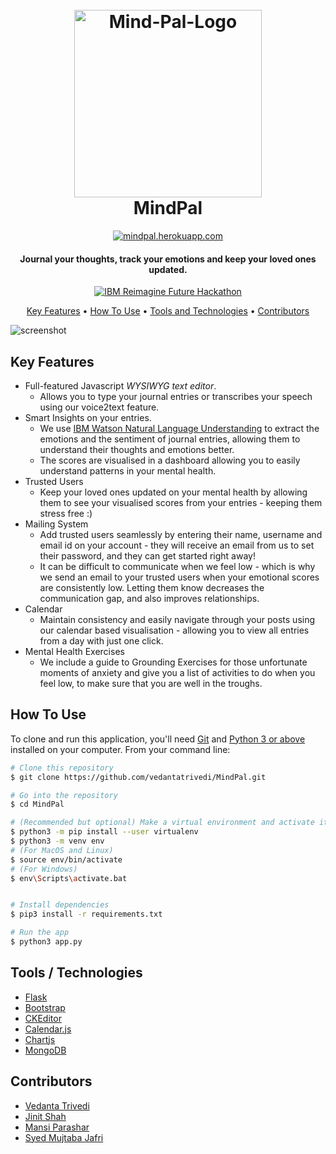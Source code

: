  
<h1 align="center">
  <br>
  <a href="https://mindpal.herokuapp.com/"><img src="https://i.ibb.co/4R22KF4/Mind-Pal-Logo.png" alt="Mind-Pal-Logo" width = "300"></a>
  <br>
  MindPal
</h1>
<p align = "center">
<a href="https://mindpal.herokuapp.com/">
    <img src="https://img.shields.io/badge/-View Live-green.svg"
         alt="mindpal.herokuapp.com">
  </a>
  </p>
<h4 align="center">Journal your thoughts, track your emotions and keep your loved ones updated.</h4>

<p align="center">
  <a href="https://www.hackerearth.com/challenges/hackathon/reimaginefuture-hackathon/">
    <img src="https://img.shields.io/badge/IBM-Reimagine <Future> Hackathon-orange.svg"
         alt="IBM Reimagine Future Hackathon">
  </a>
  
</p>

<p align="center">
  <a href="#key-features">Key Features</a> •
  <a href="#how-to-use">How To Use</a> •
  <a href="#tools--technologies">Tools and Technologies</a> •
  <a href="#Contributors">Contributors</a> 
</p>

![screenshot](https://i.ibb.co/rZQKYP4/MindPal.gif)

## Key Features

* Full-featured Javascript _WYSIWYG text editor_.
  - Allows you to type your journal entries or transcribes your speech using our voice2text feature.
* Smart Insights on your entries.
	* We use [IBM Watson Natural Language Understanding](https://www.ibm.com/in-en/cloud/watson-natural-language-understanding) to extract the emotions and the sentiment of journal entries, allowing them to understand their thoughts and emotions better.
	* The scores are visualised in a dashboard allowing you to easily understand patterns in your mental health.
* Trusted Users
  - Keep your loved ones updated on your mental health by allowing them to see your visualised scores from your entries - keeping them stress free :)
* Mailing System
	* Add trusted users seamlessly by entering their name, username and email id on your account - they will receive an email from us to set their password, and they can get started right away!
	* It can be difficult to communicate when we feel low - which is why we send an email to your trusted users when your emotional scores are consistently low. Letting them know decreases the communication gap, and also improves relationships.
* Calendar 
	* Maintain consistency and easily navigate through your posts using our calendar based visualisation - allowing you to view all entries from a day with just one click.
* Mental Health Exercises
	* We include a guide to Grounding Exercises for those unfortunate moments of anxiety and give you a list of activities to do when you feel low, to make sure that you are well in the troughs.


## How To Use

To clone and run this application, you'll need [Git](https://git-scm.com) and [Python 3 or above](https://www.python.org/downloads/) installed on your computer. From your command line:

```bash
# Clone this repository
$ git clone https://github.com/vedantatrivedi/MindPal.git

# Go into the repository
$ cd MindPal

# (Recommended but optional) Make a virtual environment and activate it
$ python3 -m pip install --user virtualenv 
$ python3 -m venv env
# (For MacOS and Linux)
$ source env/bin/activate
# (For Windows)
$ env\Scripts\activate.bat


# Install dependencies
$ pip3 install -r requirements.txt

# Run the app
$ python3 app.py
```
## Tools / Technologies


- [Flask](https://flask.palletsprojects.com/en/2.0.x/)
- [Bootstrap](https://getbootstrap.com/)
- [CKEditor](https://ckeditor.com/)
- [Calendar.js](https://fullcalendar.io/)
-  [Chartjs](https://www.chartjs.org/)
- [MongoDB](https://www.mongodb.com/)


## Contributors

- [Vedanta Trivedi](https://github.com/vedantatrivedi) 
- [Jinit Shah](https://github.com/jinit24) 
- [Mansi Parashar](https://github.com/mansiparashar00)
- [Syed Mujtaba Jafri](https://github.com/mujtaba1747)

